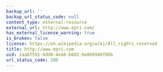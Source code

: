 ```yaml
---
backup_url: ''
backup_url_status_code: null
content_type: external-resource
external_url: http://www.epri.com/
has_external_license_warning: true
is_broken: false
license: https://en.wikipedia.org/wiki/All_rights_reserved
title: http://www.epri.com
uid: 2aabf591-6dd8-4ea6-b682-0a060940f86b
url_status_code: 200
---
```

